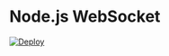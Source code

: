 # Node.js WebSocket 



[![Deploy](https://www.herokucdn.com/deploy/button.svg)](https://heroku.com/deploy)
